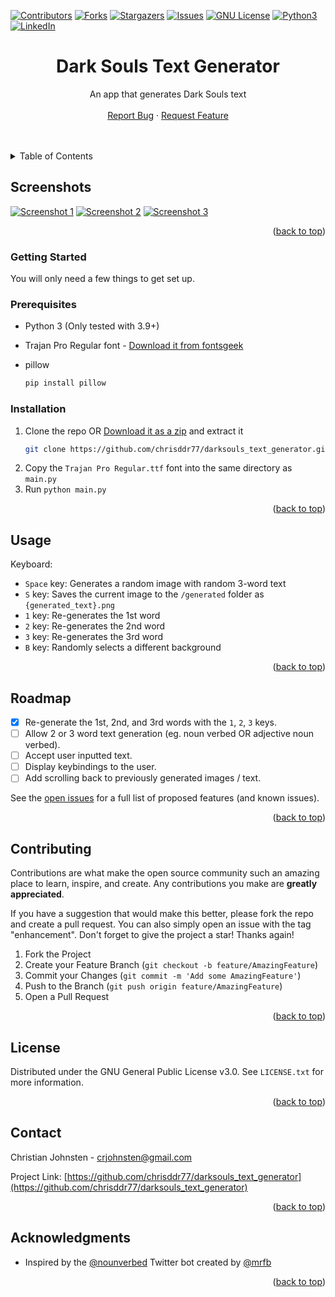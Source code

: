 <!-- Improved compatibility of back to top link: See: https://github.com/othneildrew/Best-README-Template/pull/73 -->
<a name="readme-top"></a>
<!--
*** Thanks for checking out the Best-README-Template. If you have a suggestion
*** that would make this better, please fork the repo and create a pull request
*** or simply open an issue with the tag "enhancement".
*** Don't forget to give the project a star!
*** Thanks again! Now go create something AMAZING! :D
-->



<!-- PROJECT SHIELDS -->
<!--
*** I'm using markdown "reference style" links for readability.
*** Reference links are enclosed in brackets [ ] instead of parentheses ( ).
*** See the bottom of this document for the declaration of the reference variables
*** for contributors-url, forks-url, etc. This is an optional, concise syntax you may use.
*** https://www.markdownguide.org/basic-syntax/#reference-style-links
-->

[![Contributors][contributors-shield]][contributors-url]
[![Forks][forks-shield]][forks-url]
[![Stargazers][stars-shield]][stars-url]
[![Issues][issues-shield]][issues-url]
[![GNU License][license-shield]][license-url]
[![Python3][Python3]][Python-url]
[![LinkedIn][linkedin-shield]][linkedin-url]


<!-- PROJECT LOGO -->
<div align="center">
<a href="https://github.com/chrisddr77/darksouls_text_generator"></a>
<h1 align="center">Dark Souls Text Generator</h1>
  <p align="center">
    An app that generates Dark Souls text
    <br />
    <br />
    <a href="https://github.com/chrisddr77/darksouls_text_generator/issues">Report Bug</a>
    ·
    <a href="https://github.com/chrisddr77/darksouls_text_generator/issues">Request Feature</a>
  </p>
</div>



<!-- TABLE OF CONTENTS -->
<br />
<br />
<details>
  <summary>Table of Contents</summary>
  <ol>
    <li>
      <a href="#about-the-project">Screenshots</a>
    </li>
    <li>
      <a href="#getting-started">Getting Started</a>
      <ul>
        <li><a href="#prerequisites">Prerequisites</a></li>
        <li><a href="#installation">Installation</a></li>
      </ul>
    </li>
    <li><a href="#usage">Usage</a></li>
    <li><a href="#roadmap">Roadmap</a></li>
    <li><a href="#contributing">Contributing</a></li>
    <li><a href="#license">License</a></li>
    <li><a href="#contact">Contact</a></li>
    <li><a href="#acknowledgments">Acknowledgments</a></li>
  </ol>
</details>



<!-- Screenshots -->
## Screenshots

[![Screenshot 1][product-screenshot-1]]()
[![Screenshot 2][product-screenshot-2]]()
[![Screenshot 3][product-screenshot-3]]()

<p align="right">(<a href="#readme-top">back to top</a>)</p>



<!-- GETTING STARTED -->
### Getting Started

You will only need a few things to get set up.

### Prerequisites
* Python 3 (Only tested with 3.9+)


* Trajan Pro Regular font - [Download it from fontsgeek](https://fontsgeek.com/fonts/Trajan-Pro-Regular)


* pillow
  ```sh
  pip install pillow
  ```
  


### Installation

1. Clone the repo OR [Download it as a zip][zip-download-url] and extract it
    ```sh
   git clone https://github.com/chrisddr77/darksouls_text_generator.git
   ```
2. Copy the `Trajan Pro Regular.ttf` font into the same directory as `main.py`
3. Run `python main.py`

<p align="right">(<a href="#readme-top">back to top</a>)</p>



<!-- USAGE EXAMPLES -->
## Usage

Keyboard:
* `Space` key: Generates a random image with random 3-word text
* `S` key: Saves the current image to the `/generated` folder as `{generated_text}.png`
* `1` key: Re-generates the 1st word
* `2` key: Re-generates the 2nd word
* `3` key: Re-generates the 3rd word
* `B` key: Randomly selects a different background


<p align="right">(<a href="#readme-top">back to top</a>)</p>



<!-- ROADMAP -->
## Roadmap

- [x] Re-generate the 1st, 2nd, and 3rd words with the `1`, `2`, `3` keys.
- [ ] Allow 2 or 3 word text generation (eg. noun verbed OR adjective noun verbed).
- [ ] Accept user inputted text.
- [ ] Display keybindings to the user.
- [ ] Add scrolling back to previously generated images / text.

See the [open issues](https://github.com/chrisddr77/darksouls_text_generator/issues) for a full list of proposed features (and known issues).

<p align="right">(<a href="#readme-top">back to top</a>)</p>



<!-- CONTRIBUTING -->
## Contributing

Contributions are what make the open source community such an amazing place to learn, inspire, and create. Any contributions you make are **greatly appreciated**.

If you have a suggestion that would make this better, please fork the repo and create a pull request. You can also simply open an issue with the tag "enhancement".
Don't forget to give the project a star! Thanks again!

1. Fork the Project
2. Create your Feature Branch (`git checkout -b feature/AmazingFeature`)
3. Commit your Changes (`git commit -m 'Add some AmazingFeature'`)
4. Push to the Branch (`git push origin feature/AmazingFeature`)
5. Open a Pull Request

<p align="right">(<a href="#readme-top">back to top</a>)</p>



<!-- LICENSE -->
## License

Distributed under the GNU General Public License v3.0. See `LICENSE.txt` for more information.

<p align="right">(<a href="#readme-top">back to top</a>)</p>



<!-- CONTACT -->
## Contact

Christian Johnsten - crjohnsten@gmail.com

Project Link: [https://github.com/chrisddr77/darksouls_text_generator](https://github.com/chrisddr77/darksouls_text_generator)

<p align="right">(<a href="#readme-top">back to top</a>)</p>



<!-- ACKNOWLEDGMENTS -->
## Acknowledgments

* Inspired by the [@nounverbed](https://twitter.com/nounverbed) Twitter bot created by [@mrfb](https://twitter.com/mrfb)

<p align="right">(<a href="#readme-top">back to top</a>)</p>



<!-- MARKDOWN LINKS & IMAGES -->
<!-- https://www.markdownguide.org/basic-syntax/#reference-style-links -->

[contributors-shield]: https://img.shields.io/github/contributors/chrisddr77/darksouls_text_generator.svg?style=for-the-badge
[contributors-url]: https://github.com/chrisddr77/darksouls_text_generator/graphs/contributors
[forks-shield]: https://img.shields.io/github/forks/chrisddr77/darksouls_text_generator.svg?style=for-the-badge
[forks-url]: https://github.com/chrisddr77/darksouls_text_generator/network/members
[stars-shield]: https://img.shields.io/github/stars/chrisddr77/darksouls_text_generator.svg?style=for-the-badge
[stars-url]: https://github.com/chrisddr77/darksouls_text_generator/stargazers
[issues-shield]: https://img.shields.io/github/issues/chrisddr77/darksouls_text_generator.svg?style=for-the-badge
[issues-url]: https://github.com/chrisddr77/darksouls_text_generator/issues
[license-shield]: https://img.shields.io/github/license/chrisddr77/darksouls_text_generator.svg?style=for-the-badge
[license-url]: https://github.com/chrisddr77/darksouls_text_generator/blob/master/LICENSE.txt
[linkedin-shield]: https://img.shields.io/badge/-LinkedIn-black.svg?style=for-the-badge&logo=linkedin&colorB=555
[linkedin-url]: https://linkedin.com/in/christian-johnsten
[product-screenshot-1]: screenshots/screenshot1.png
[product-screenshot-2]: screenshots/screenshot2.png
[product-screenshot-3]: screenshots/screenshot3.png
[Python3]: https://img.shields.io/badge/Python%203-306998?style=for-the-badge&logo=python&logoColor=white
[Python-url]: https://python.org/
[zip-download-url]: https://github.com/chrisddr77/darksouls_text_generator/archive/refs/heads/main.zip
